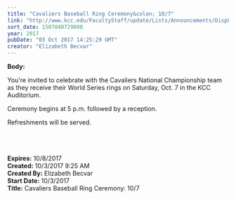 ```yaml
---
title: "Cavaliers Baseball Ring Ceremony&colon; 10/7"
link: "http://www.kcc.edu/FacultyStaff/update/Lists/Announcements/DispForm.aspx?ID=2525"
sort_date: 1507040729000
year: 2017
pubDate: "03 Oct 2017 14:25:29 GMT"
creator: "Elizabeth Becvar"
---
```


<div><b>Body:</b> <div class="ExternalClass0257B1C5C44F45409D2DBB9C31D00C89"><p>​You're invited to celebrate with the Cavaliers National Championship team as they receive their World Series rings on Saturday, Oct. 7 in the KCC Auditorium. </p>
<p>Ceremony begins at 5 p.m. followed by a reception. </p>
<p>Refreshments will be served. <br /><br /> <br /> <br /></p></div></div>
<div><b>Expires:</b> 10/8/2017</div>
<div><b>Created:</b> 10/3/2017 9:25 AM</div>
<div><b>Created By:</b> Elizabeth Becvar</div>
<div><b>Start Date:</b> 10/3/2017</div>
<div><b>Title:</b> Cavaliers Baseball Ring Ceremony: 10/7</div>
